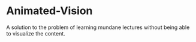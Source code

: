 # Animated-Vision
A solution to the problem of learning mundane lectures without being able to visualize the content.
